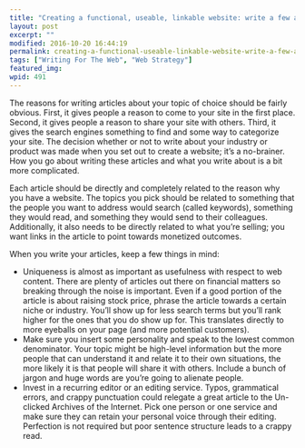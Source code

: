 ```yaml
---
title: "Creating a functional, useable, linkable website: write a few articles"
layout: post
excerpt: ""
modified: 2016-10-20 16:44:19
permalink: creating-a-functional-useable-linkable-website-write-a-few-articles/index.html
tags: ["Writing For The Web", "Web Strategy"]
featured_img:
wpid: 491
---
```



The reasons for writing articles about your topic of choice should be fairly obvious. First, it gives people a reason to come to your site in the first place. Second, it gives people a reason to share your site with others. Third, it gives the search engines something to find and some way to categorize your site. The decision whether or not to write about your industry or product was made when you set out to create a website; it’s a no-brainer. How you go about writing these articles and what you write about is a bit more complicated.

Each article should be directly and completely related to the reason why you have a website. The topics you pick should be related to something that the people you want to address would search (called keywords), something they would read, and something they would send to their colleagues. Additionally, it also needs to be directly related to what you’re selling; you want links in the article to point towards monetized outcomes.

When you write your articles, keep a few things in mind:

- Uniqueness is almost as important as usefulness with respect to web content. There are plenty of articles out there on financial matters so breaking through the noise is important. Even if a good portion of the article is about raising stock price, phrase the article towards a certain niche or industry. You’ll show up for less search terms but you’ll rank higher for the ones that you do show up for. This translates directly to more eyeballs on your page (and more potential customers).
- Make sure you insert some personality and speak to the lowest common denominator. Your topic might be high-level information but the more people that can understand it and relate it to their own situations, the more likely it is that people will share it with others. Include a bunch of jargon and huge words are you’re going to alienate people.
- Invest in a recurring editor or an editing service. Typos, grammatical errors, and crappy punctuation could relegate a great article to the Un-clicked Archives of the Internet. Pick one person or one service and make sure they can retain your personal voice through their editing. Perfection is not required but poor sentence structure leads to a crappy read.
